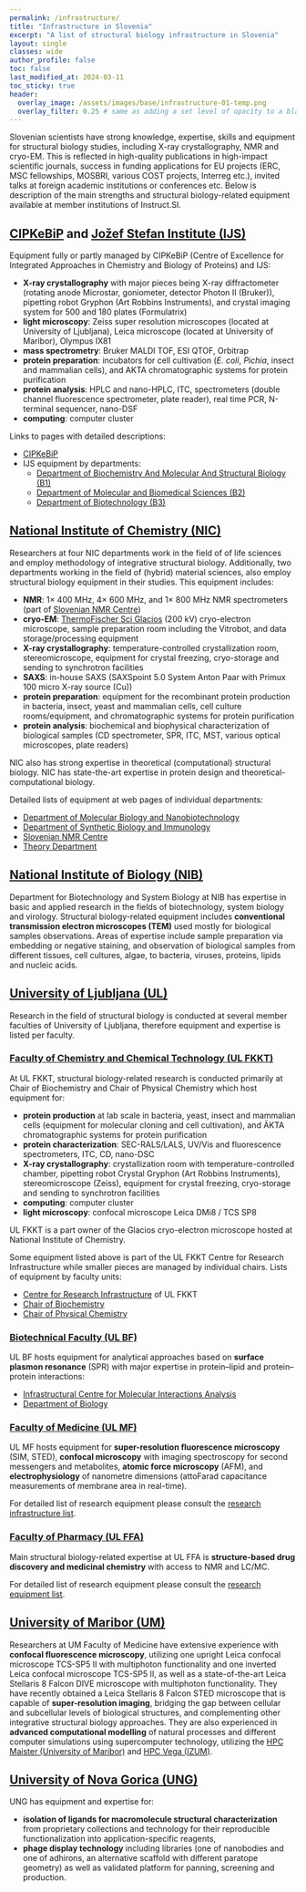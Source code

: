```yaml
---
permalink: /infrastructure/
title: "Infrastructure in Slovenia"
excerpt: "A list of structural biology infrastructure in Slovenia"
layout: single
classes: wide
author_profile: false
toc: false
last_modified_at: 2024-03-11
toc_sticky: true
header:
  overlay_image: /assets/images/base/infrastructure-01-temp.png
  overlay_filter: 0.25 # same as adding a set level of opacity to a black background
---
```


Slovenian scientists have strong knowledge, expertise, skills and equipment for structural biology studies, including X-ray crystallography, NMR and cryo-EM. This is reflected in high-quality publications in high-impact scientific journals, success in funding applications for EU projects (ERC, MSC fellowships, MOSBRI, various COST projects, Interreg etc.), invited talks at foreign academic institutions or conferences etc. Below is description of the main strengths and structural biology-related equipment available at member institutions of Instruct.SI.

## [CIPKeBiP](https://cipkebip.org/) and [Jožef Stefan Institute (IJS)](https://ijs.si/)

Equipment fully or partly managed by CIPKeBiP (Centre of Excellence for Integrated Approaches in Chemistry and Biology of Proteins) and IJS:
- **X-ray crystallography** with major pieces being X-ray diffractometer (rotating anode Microstar, goniometer, detector Photon II (Bruker)), pipetting robot Gryphon (Art Robbins Instruments), and crystal imaging system for 500 and 180 plates (Formulatrix)
- **light microscopy**: Zeiss super resolution microscopes (located at University of Ljubljana), Leica microscope (located at University of Maribor), Olympus IX81
- **mass spectrometry**:  Bruker MALDI TOF, ESI QTOF, Orbitrap
- **protein preparation**: incubators for cell cultivation (*E. coli*, *Pichia*, insect and mammalian cells), and AKTA chromatographic systems for protein purification
- **protein analysis**: HPLC and nano-HPLC, ITC, spectrometers (double channel fluorescence spectrometer, plate reader), real time PCR, N-terminal sequencer, nano-DSF
- **computing**: computer cluster

Links to pages with detailed descriptions:
- [CIPKeBiP](https://cipkebip.org/equipment.html)
- IJS equipment by departments:
  - [Department of Biochemistry And Molecular And Structural Biology (B1)](https://www-b1.ijs.si/equipment/)
  - [Department of Molecular and Biomedical Sciences (B2)](http://www-b2.ijs.si/equipment/)
  - [Department of Biotechnology (B3)](https://www-b3.ijs.si/index.php/equipment-and-expertise/)

## [National Institute of Chemistry (NIC)](https://www.ki.si/)

Researchers at four NIC departments work in the field of of life sciences and employ methodology of integrative structural biology. Additionally, two departments working in the field of (hybrid) material sciences, also employ structural biology equipment in their studies. This equipment includes:
- **NMR**: 1× 400 MHz, 4× 600 MHz, and 1× 800 MHz NMR spectrometers (part of [Slovenian NMR Centre](https://www.slonmr.si/))
- **cryo-EM**: [ThermoFischer Sci Glacios](https://www.ki.si/en/glacios/) (200 kV) cryo-electron microscope, sample preparation room including the Vitrobot, and data storage/processing equipment
- **X-ray crystallography**: temperature-controlled crystallization room, stereomicroscope, equipment for crystal freezing, cryo-storage and sending to synchrotron facilities
- **SAXS**: in-house SAXS (SAXSpoint 5.0 System Anton Paar with Primux 100 micro X-ray source (Cu))
- **protein preparation**: equipment for the recombinant protein production in bacteria, insect, yeast and mammalian cells, cell culture rooms/equipment, and chromatographic systems for protein purification
- **protein analysis**: biochemical and biophysical characterization of biological samples (CD spectrometer, SPR, ITC, MST, various optical microscopes, plate readers)

NIC also has strong expertise in theoretical (computational) structural biology. NIC has state-the-art expertise in protein design and theoretical-computational biology.

Detailed lists of equipment at web pages of individual departments:
- [Department of Molecular Biology and Nanobiotechnology](https://www.ki.si/en/departments/d11-department-of-molecular-biology-and-nanobiotechnology/equipment/)
- [Department of Synthetic Biology and Immunology](https://www.ki.si/en/departments/d12-department-of-synthetic-biology-and-immunology/equipment/)
- [Slovenian NMR Centre](https://www.ki.si/en/departments/d15-slovenian-nmr-centre/)
- [Theory Department](https://www.ki.si/en/departments/d01-theory-department/)

## [National Institute of Biology (NIB)](https://www.nib.si/)

Department for Biotechnology and System Biology at NIB has expertise in basic and applied research in the fields of biotechnology, system biology and virology. Structural biology-related equipment includes **conventional transmission electron microscopes (TEM)** used mostly for biological samples observations. Areas of expertise include sample preparation via embedding or negative staining, and observation of biological samples from different tissues, cell cultures, algae, to bacteria, viruses, proteins, lipids and nucleic acids.

## [University of Ljubljana (UL)](https://www.uni-lj.si/)

Research in the field of structural biology is conducted at several member faculties of University of Ljubljana, therefore equipment and expertise is listed per faculty.

### [Faculty of Chemistry and Chemical Technology (UL FKKT)](https://fkkt.uni-lj.si/)

At UL FKKT, structural biology-related research is conducted primarily at Chair of Biochemistry and Chair of Physical Chemistry which host equipment for:
- **protein production** at lab scale in bacteria, yeast, insect and mammalian cells (equipment for molecular cloning and cell cultivation), and ÄKTA chromatographic systems for protein purification
- **protein characterization**: SEC-RALS/LALS, UV/Vis and fluorescence spectrometers, ITC, CD, nano-DSC
- **X-ray crystallography**: crystallization room with temperature-controlled chamber, pipetting robot Crystal Gryphon (Art Robbins Instruments), stereomicroscope (Zeiss), equipment for crystal freezing, cryo-storage and sending to synchrotron facilities
- **computing**: computer cluster
- **light microscopy**: confocal microscope Leica DMi8 / TCS SP8

UL FKKT is a part owner of the Glacios cryo-electron microscope hosted at National Institute of Chemistry.

Some equipment listed above is part of the UL FKKT Centre for Research Infrastructure while smaller pieces are managed by individual chairs. Lists of equipment by faculty units:
- [Centre for Research Infrastructure](https://fkkt.uni-lj.si/en/research-infrastructure/) of UL FKKT
- [Chair of Biochemistry](https://fkkt.uni-lj.si/en/departments-and-chairs/department-of-chemistry-and-biochemistry/chair-of-biochemistry)
- [Chair of Physical Chemistry](https://fkkt.uni-lj.si/en/departments-and-chairs/department-of-chemistry-and-biochemistry/chair-of-physical-chemistry)

### [Biotechnical Faculty (UL BF)](https://www.bf.uni-lj.si/)

UL BF hosts equipment for analytical approaches based on **surface plasmon resonance** (SPR) with major expertise in protein–lipid and protein–protein interactions:
- [Infrastructural Centre for Molecular Interactions Analysis](https://www.bf.uni-lj.si/en/research/infrastructure-centres/103/infrastructural-centre-for-molecular-interactions-analysis)
- [Department of Biology](https://www.bf.uni-lj.si/en/research/research-equipment/?iddepartment=7&idkatedra=&idtype=)

### [Faculty of Medicine (UL MF)](https://www.mf.uni-lj.si/)

UL MF hosts equipment for **super-resolution fluorescence microscopy** (SIM, STED), **confocal microscopy** with imaging spectroscopy for second messengers and metabolites, **atomic force microscopy** (AFM), and **electrophysiology** of nanometre dimensions (attoFarad capacitance measurements of membrane area in real-time).

For detailed list of research equipment please consult the [research infrastructure list](https://www.mf.uni-lj.si/en_GB/research/research-infrastructure).

### [Faculty of Pharmacy (UL FFA)](https://www.ffa.uni-lj.si/)

Main structural biology-related expertise at UL FFA is **structure-based drug discovery and medicinal chemistry** with access to NMR and LC/MC.

For detailed list of research equipment please consult the [research equipment list](https://www.ffa.uni-lj.si/en/research/research-equipment/0/all).

## [University of Maribor (UM)](https://www.um.si/)

Researchers at UM Faculty of Medicine have extensive experience with **confocal fluorescence microscopy**, utilizing one upright Leica confocal microscope TCS-SP5 II with multiphoton functionality and one inverted Leica confocal microscope TCS-SP5 II, as well as a state-of-the-art Leica Stellaris 8 Falcon DIVE microscope with multiphoton functionality. They have recently obtained a Leica Stellaris 8 Falcon STED microscope that is capable of **super-resolution imaging**, bridging the gap between cellular and subcellular levels of biological structures, and complementing other integrative structural biology approaches. They are also experienced in **advanced computational modelling** of natural processes and different computer simulations using supercomputer technology, utilizing the [HPC Maister (University of Maribor)](https://www.hpc-rivr.si/system/) and [HPC Vega (IZUM)](https://izum.si/en/hpc-en/).

## [University of Nova Gorica (UNG)](https://www.ung.si/)

UNG has equipment and expertise for:
- **isolation of ligands for macromolecule structural characterization** from proprietary collections and technology for their reproducible functionalization into application-specific reagents,
- **phage display technology** including libraries (one of nanobodies and one of adhirons, an alternative scaffold with different paratope geometry) as well as validated platform for panning, screening and production.

